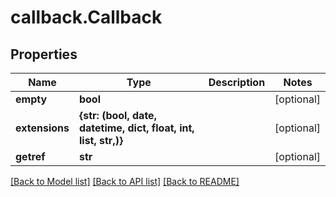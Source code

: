 # callback.Callback

## Properties
Name | Type | Description | Notes
------------ | ------------- | ------------- | -------------
**empty** | **bool** |  | [optional] 
**extensions** | **{str: (bool, date, datetime, dict, float, int, list, str,)}** |  | [optional] 
**getref** | **str** |  | [optional] 

[[Back to Model list]](../README.md#documentation-for-models) [[Back to API list]](../README.md#documentation-for-api-endpoints) [[Back to README]](../README.md)


